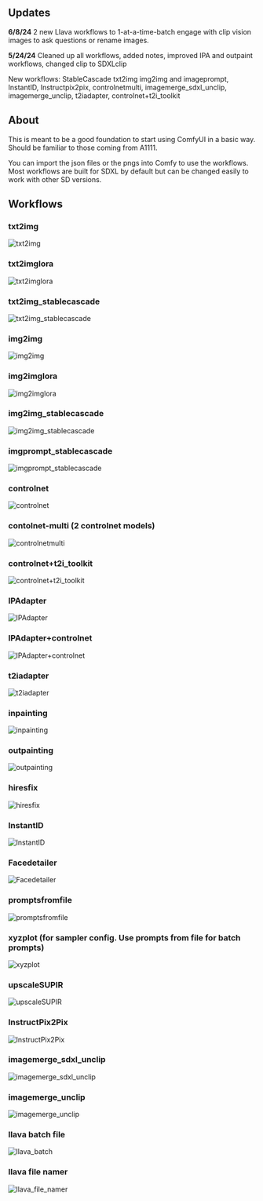## Updates

**6/8/24**
2 new Llava workflows to 1-at-a-time-batch engage with clip vision images to ask questions or rename images.

**5/24/24**
Cleaned up all workflows, added notes, improved IPA and outpaint workflows, changed clip to SDXLclip


New workflows: StableCascade txt2img img2img and imageprompt, InstantID, Instructpix2pix, controlnetmulti, imagemerge_sdxl_unclip, imagemerge_unclip, t2iadapter, controlnet+t2i_toolkit 

## About

This is meant to be a good foundation to start using ComfyUI in a basic way. Should be familiar to those coming from A1111. 

You can import the json files or the pngs into Comfy to use the workflows. Most workflows are built for SDXL by default but can be changed easily to work with other SD versions.

## Workflows
 ### txt2img
 ![txt2img](./WorkflowImages/txt2img.png)
 ### txt2imglora
 ![txt2imglora](./WorkflowImages/txt2imglora.png)
 ### txt2img_stablecascade
![txt2img_stablecascade](./WorkflowImages/txt2img_stablecascade.png)
 ### img2img
 ![img2img](./WorkflowImages/img2img.png)
 ### img2imglora
 ![img2imglora](./WorkflowImages/img2imglora.png)
 ### img2img_stablecascade
![img2img_stablecascade](./WorkflowImages/img2img_stablecascade.png)
### imgprompt_stablecascade
![imgprompt_stablecascade](./WorkflowImages/imgprompt_stablecascade.png)
 ### controlnet
 ![controlnet](./WorkflowImages/controlnet.png)
 ### contolnet-multi (2 controlnet models)
 ![controlnetmulti](./WorkflowImages/controlnetmulti.png)
 ### controlnet+t2i_toolkit
 ![controlnet+t2i_toolkit](./WorkflowImages/controlnet+t2i_toolkit.png)
 ### IPAdapter
 ![IPAdapter](./WorkflowImages/ipadapter.png)
 ### IPAdapter+controlnet
 ![IPAdapter+controlnet](./WorkflowImages/ipadapter+controlnet.png)
 ### t2iadapter
 ![t2iadapter](./WorkflowImages/t2iadapter.png)
 ### inpainting
 ![inpainting](./WorkflowImages/inpainting.png)
 ### outpainting
 ![outpainting](./WorkflowImages/outpainting.png)
 ### hiresfix
 ![hiresfix](./WorkflowImages/hiresfix.png)
 ### InstantID
 ![InstantID](./WorkflowImages/instandid.png)
 ### Facedetailer
 ![Facedetailer](./WorkflowImages/facedetailer.png)
 ### promptsfromfile
 ![promptsfromfile](./WorkflowImages/promptsfromfile.png)
 ### xyzplot (for sampler config. Use prompts from file for batch prompts)
 ![xyzplot](./WorkflowImages/xyzplot.png)
 ### upscaleSUPIR
 ![upscaleSUPIR](./WorkflowImages/upscaleSUPIR.png)
 ### InstructPix2Pix
![InstructPix2Pix](./WorkflowImages/instructpix2pix.png)
 ### imagemerge_sdxl_unclip
![imagemerge_sdxl_unclip](./WorkflowImages/imagemerge_sdxl_unclip.png)
 ### imagemerge_unclip
![imagemerge_unclip](./WorkflowImages/imagemerge_unclip.png)
### llava batch file
![llava_batch](./WorkflowImages/llava_batch_questionphoto.png)
### llava file namer
![llava_file_namer](./WorkflowImages/llava_file_namer.png)